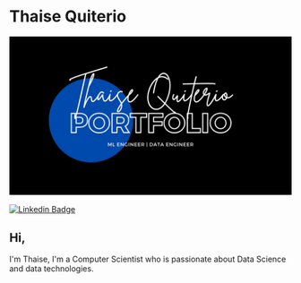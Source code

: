 # Thaise Quiterio
![Alt Text](https://github.com/thaiseq/thaiseq/blob/master/Creative%20and%20Minimal%20Portfolio%20Presentation.jpg)

[![Linkedin Badge](https://img.shields.io/badge/-tquiterio-blue?style=flat-square&logo=Linkedin&logoColor=white&link=https://www.linkedin.com/in/tquiterio/)](https://www.linkedin.com/in/tquiterio/) 

## Hi,
I'm Thaise, I'm a Computer Scientist who is passionate about Data Science and data technologies.


